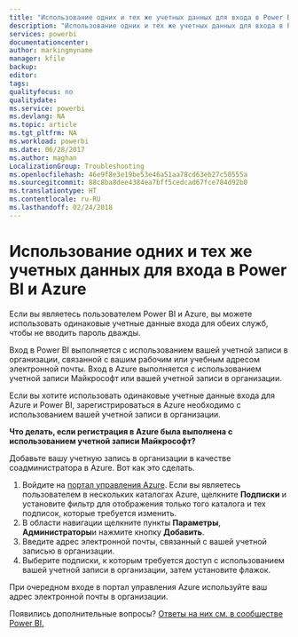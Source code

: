 ```yaml
---
title: "Использование одних и тех же учетных данных для входа в Power BI и Azure"
description: "Использование одних и тех же учетных данных для входа в Power BI и Azure"
services: powerbi
documentationcenter: 
author: markingmyname
manager: kfile
backup: 
editor: 
tags: 
qualityfocus: no
qualitydate: 
ms.service: powerbi
ms.devlang: NA
ms.topic: article
ms.tgt_pltfrm: NA
ms.workload: powerbi
ms.date: 06/28/2017
ms.author: maghan
LocalizationGroup: Troubleshooting
ms.openlocfilehash: 46e9f8e3e19be53e46a51aa78cd63eb27c50555a
ms.sourcegitcommit: 88c8ba8dee4384ea7bff5cedcad67fce784d92b0
ms.translationtype: HT
ms.contentlocale: ru-RU
ms.lasthandoff: 02/24/2018
---
```

# <a name="using-the-same-account-for-power-bi-and-azure"></a>Использование одних и тех же учетных данных для входа в Power BI и Azure
Если вы являетесь пользователем Power BI и Azure, вы можете использовать одинаковые учетные данные входа для обеих служб, чтобы не вводить пароль дважды.

Вход в Power BI выполняется с использованием вашей учетной записи в организации, связанной с вашим рабочим или учебным адресом электронной почты.  Вход в Azure выполняется с использованием учетной записи Майкрософт или вашей учетной записи в организации.

Если вы хотите использовать одинаковые учетные данные входа для Azure и Power BI, зарегистрироваться в Azure необходимо с использованием вашей учетной записи в организации.

**Что делать, если регистрация в Azure была выполнена с использованием учетной записи Майкрософт?**

Добавьте вашу учетную запись в организации в качестве соадминистратора в Azure.  Вот как это сделать.

1. Войдите на [портал управления Azure](http://manage.windowsazure.com/). Если вы являетесь пользователем в нескольких каталогах Azure, щелкните **Подписки** и установите фильтр для отображения только того каталога и тех подписок, которые требуется изменить.
2. В области навигации щелкните пункты **Параметры**, **Администраторы**и нажмите кнопку **Добавить**.
3. Введите адрес электронной почты, связанный с вашей учетной записью в организации.
4. Выберите подписки, к которым требуется доступ с использованием вашей учетной записи в организации, затем установите флажок.

При очередном входе в портал управления Azure используйте ваш адрес электронной почты в организации.

Появились дополнительные вопросы? [Ответы на них см. в сообществе Power BI.](http://community.powerbi.com/)

